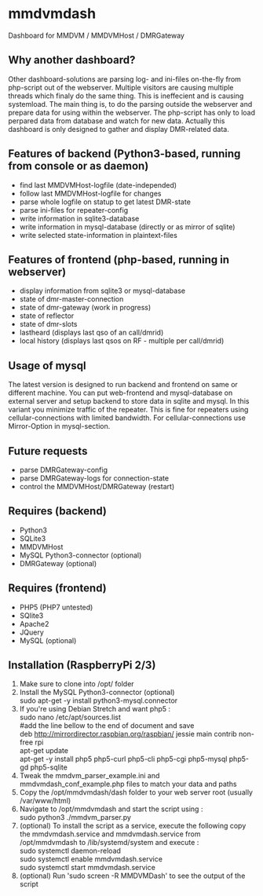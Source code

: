 # mmdvmdash
Dashboard for MMDVM / MMDVMHost / DMRGateway

## Why another dashboard?
Other dashboard-solutions are parsing log- and ini-files on-the-fly from php-script out of the webserver. Multiple visitors are causing multiple threads which finaly do the same thing. This is ineffecient and is causing systemload. 
The main thing is, to do the parsing outside the webserver and prepare data for using within the webserver. The php-script has only to load perpared data from database and watch for new data.
Actually this dashboard is only designed to gather and display DMR-related data. 

## Features of backend (Python3-based, running from console or as daemon)
* find last MMDVMHost-logfile (date-independed)
* follow last MMDVMHost-logfile for changes
* parse whole logfile on statup to get latest DMR-state
* parse ini-files for repeater-config
* write information in sqlite3-database
* write information in mysql-database (directly or as mirror of sqlite)
* write selected state-information in plaintext-files

## Features of frontend (php-based, running in webserver)
* display information from sqlite3 or mysql-database
* state of dmr-master-connection 
* state of dmr-gateway (work in progress)
* state of reflector
* state of dmr-slots
* lastheard (displays last qso of an call/dmrid)
* local history (displays last qsos on RF - multiple per call/dmrid)

## Usage of mysql
The latest version is designed to run backend and frontend on same or different machine. 
You can put web-frontend and mysql-database on external server and setup backend to store 
data in sqlite and mysql. In this variant you minimize traffic of the repeater.
This is fine for repeaters using cellular-connections with limited bandwidth.
For cellular-connections use Mirror-Option in mysql-section.

## Future requests
* parse DMRGateway-config
* parse DMRGateway-logs for connection-state
* control the MMDVMHost/DMRGateway (restart)

## Requires (backend)
* Python3
* SQLite3
* MMDVMHost
* MySQL Python3-connector (optional)
* DMRGateway (optional)

## Requires (frontend)
* PHP5 (PHP7 untested)
* SQlite3
* Apache2
* JQuery
* MySQL (optional)

## Installation (RaspberryPi 2/3)
1. Make sure to clone into /opt/ folder  
2. Install the MySQL Python3-connector (optional)  
sudo apt-get -y install python3-mysql.connector  
3. If you're using Debian Stretch and want php5 :  
sudo nano /etc/apt/sources.list  
#add the line bellow to the end of document and save  
deb http://mirrordirector.raspbian.org/raspbian/ jessie main contrib non-free rpi  
apt-get update  
apt-get -y install php5 php5-curl php5-cli php5-cgi php5-mysql php5-gd php5-sqlite  
4. Tweak the mmdvm_parser_example.ini and mmdvmdash_conf_example.php files to match your data and paths  
5. Copy the /opt/mmdvmdash/dash folder to your web server root (usually /var/www/html)  
6. Navigate to /opt/mmdvmdash and start the script using :  
sudo python3 ./mmdvm_parser.py  
7. (optional) To install the script as a service, execute the following copy the mmdvmdash.service and mmdvmdash.service from /opt/mmdvmdash to /lib/systemd/system and execute :  
sudo systemctl daemon-reload  
sudo systemctl enable mmdvmdash.service  
sudo systemctl start mmdvmdash.service  
8. (optional) Run 'sudo screen -R MMDVMDash' to see the output of the script  


